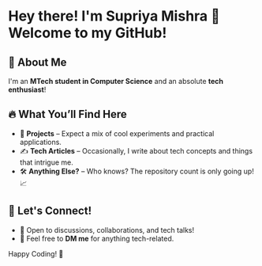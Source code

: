 # Hey there! I'm Supriya Mishra 👋 Welcome to my GitHub!

## 🚀 About Me
I'm an **MTech student in Computer Science** and an absolute **tech enthusiast**! 

## 🔥 What You’ll Find Here
- 📂 **Projects** – Expect a mix of cool experiments and practical applications.
- ✍️ **Tech Articles** – Occasionally, I write about tech concepts and things that intrigue me.
- 🛠️ **Anything Else?** – Who knows? The repository count is only going up! 📈

## 🌱 Let's Connect!
- 💬 Open to discussions, collaborations, and tech talks!
- 📩 Feel free to **DM me** for anything tech-related.


Happy Coding! 🚀

